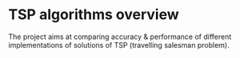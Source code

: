 # TSP algorithms overview

The project aims at comparing accuracy & performance 
of different implementations of solutions of TSP 
(travelling salesman problem).